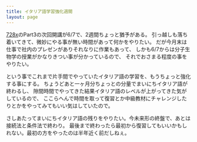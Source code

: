 ```yaml
---
title: イタリア語学習強化週間
layout: page
---
```

[728x](https://karino2.github.io/RandomThoughts/728x)のPart3の次回開講が6/7で、2週間ちょっと猶予がある。
引っ越しも落ち着いてきて、微妙にやる事が無い時間があって何かをやりたい。
だが今月末は仕事で社内のプレゼンがありそれなりに作業もあって、
しかも6/7からは分子生物学の授業がかなりきつい事が分かっているので、
それでおさまる程度の事をやりたい。

という事でこれまで片手間でやっていたイタリア語の学習を、もうちょっと強化する事にする。
ちょうどあと一ヶ月分ちょっとの分量でまいにちイタリア語が終わるし、
隙間時間でやってきた結果イタリア語のレベルが上がってきた気がしているので、
ここらへんで時間を取って復習とか中級教材にチャレンジしたりとかをやってみてもいい気はしていたので。

さしあたってまいにちイタリア語の残りをやりたい。今未来形の終盤で、あとは接続法と条件法で終わり。
最後まで終わったら最初から復習してもいいかもしれない。最初の方をやったのは半年近く前だしねぇ。